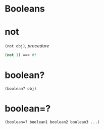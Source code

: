 Booleans
========

# not
`(not obj)`, *procedure*
```scheme
(not 1) ==> #f
```


# boolean?
`(boolean? obj)`


# boolean=?
`(boolean=? boolean1 boolean2 boolean3 ...)`

